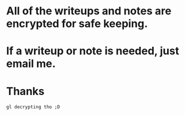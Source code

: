 # All of the writeups and notes are encrypted for safe keeping.
# If a writeup or note is needed, just email me.
# Thanks

```
gl decrypting tho ;D
```
